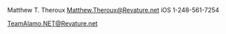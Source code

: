 <editor> Matthew T. Theroux </editor>
<email> Matthew.Theroux@Revature.net </email>
<phone> iOS 1-248-561-7254 </phone>

<!--DNE-->
<team-email> TeamAlamo.NET@Revature.net </team-email> 
<!--[EoF]-->
